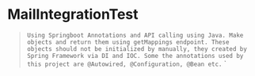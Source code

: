 # MailIntegrationTest
> `Using Springboot Annotations and API calling using Java.
Make objects and return them using getMappings endpoint.
These objects should not be initialized by manually, they created by Spring Framework via DI and IOC. Some the annotations used by this project are @Autowired, @Configuration, @Bean etc.`
`

